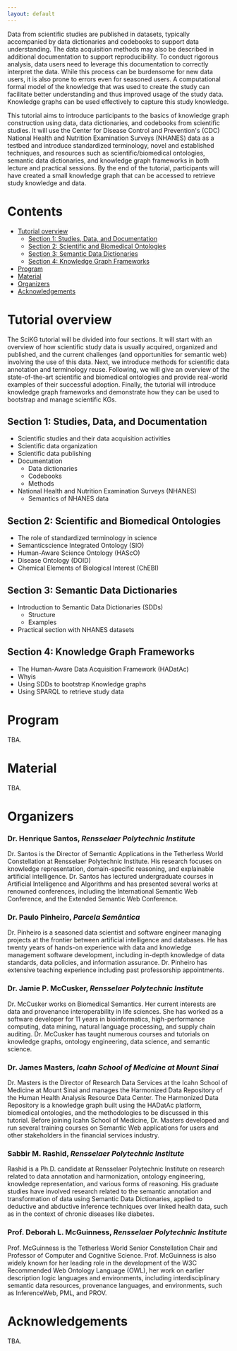 ```yaml
---
layout: default
---
```


Data from scientific studies are published in datasets, typically accompanied by data dictionaries and codebooks to support data understanding. The data acquisition methods may also be described in additional documentation to support reproducibility. To conduct rigorous analysis, data users need to leverage this documentation to correctly interpret the data. While this process can be burdensome for new data users, it is also prone to errors even for seasoned users. A computational formal model of the knowledge that was used to create the study can facilitate better understanding and thus improved usage of the study data. Knowledge graphs can be used effectively to capture this study knowledge.

This tutorial aims to introduce participants to the basics of knowledge graph construction using data, data dictionaries, and codebooks from scientific studies. It will use the Center for Disease Control and Prevention's (CDC) National Health and Nutrition Examination Surveys (NHANES) data as a testbed and introduce standardized terminology, novel and established techniques, and resources such as scientific/biomedical ontologies, semantic data dictionaries, and knowledge graph frameworks in both lecture and practical sessions. By the end of the tutorial, participants will have created a small knowledge graph that can be accessed to retrieve study knowledge and data.

# Contents

- [Tutorial overview](#tutorial-overview)
  * [Section 1: Studies, Data, and Documentation](#section-1--studies--data--and-documentation)
  * [Section 2: Scientific and Biomedical Ontologies](#section-2--scientific-and-biomedical-ontologies)
  * [Section 3: Semantic Data Dictionaries](#section-3--semantic-data-dictionaries)
  * [Section 4: Knowledge Graph Frameworks](#section-4--knowledge-graph-frameworks)
- [Program](#program)
- [Material](#material)
- [Organizers](#organizers)
- [Acknowledgements](#acknowledgements)

# Tutorial overview

The SciKG tutorial will be divided into four sections. It will start with an overview of how scientific study data is usually acquired, organized and published, and the current challenges (and opportunities for semantic web) involving the use of this data. Next, we introduce methods for scientific data annotation and terminology reuse. Following, we will give an overview of the state-of-the-art scientific and biomedical ontologies and provide real-world examples of their successful adoption. Finally, the tutorial will introduce knowledge graph frameworks and demonstrate how they can be used to bootstrap and manage scientific KGs.

## Section 1: Studies, Data, and Documentation

* Scientific studies and their data acquisition activities
* Scientific data organization
* Scientific data publishing
* Documentation
    * Data dictionaries
    * Codebooks
    * Methods
* National Health and Nutrition Examination Surveys (NHANES)
    * Semantics of NHANES data

## Section 2: Scientific and Biomedical Ontologies

* The role of standardized terminology in science
* Semanticscience Integrated Ontology (SIO)
* Human-Aware Science Ontology (HAScO)
* Disease Ontology (DOID)
* Chemical Elements of Biological Interest (ChEBI)

## Section 3: Semantic Data Dictionaries

* Introduction to Semantic Data Dictionaries (SDDs)
    * Structure
    * Examples
* Practical section with NHANES datasets

## Section 4: Knowledge Graph Frameworks

* The Human-Aware Data Acquisition Framework (HADatAc)
* Whyis
* Using SDDs to bootstrap Knowledge graphs
* Using SPARQL to retrieve study data

# Program

TBA.

# Material

TBA.

# Organizers

### Dr. Henrique Santos, *Rensselaer Polytechnic Institute*
Dr. Santos is the Director of Semantic Applications in the Tetherless World Constellation at Rensselaer Polytechnic Institute. His research focuses on knowledge representation, domain-specific reasoning, and explainable artificial intelligence. Dr. Santos has lectured undergraduate courses in Artificial Intelligence and Algorithms and has presented several works at renowned conferences, including the International Semantic Web Conference, and the Extended Semantic Web Conference.

### Dr. Paulo Pinheiro, *Parcela Semântica*
Dr. Pinheiro is a seasoned data scientist and software engineer managing projects at the frontier between artificial intelligence and databases. He has twenty years of hands-on experience with data and knowledge management software development, including in-depth knowledge of data standards, data policies, and information assurance. Dr. Pinheiro has extensive teaching experience including past professorship appointments.

### Dr. Jamie P. McCusker, *Rensselaer Polytechnic Institute*
Dr. McCusker works on Biomedical Semantics. Her current interests are data and provenance interoperability in life sciences. She has worked as a software developer for 11 years in bioinformatics, high-performance computing, data mining, natural language processing, and supply chain auditing. Dr. McCusker has taught numerous courses and tutorials on knowledge graphs, ontology engineering, data science, and semantic science.

### Dr. James Masters, *Icahn School of Medicine at Mount Sinai*
Dr. Masters is the Director of Research Data Services at the Icahn School of Medicine at Mount Sinai and manages the Harmonized Data Repository of the Human Health Analysis Resource Data Center. The Harmonized Data Repository is a knowledge graph built using the HADatAc platform, biomedical ontologies, and the methodologies to be discussed in this tutorial. Before joining Icahn School of Medicine, Dr. Masters developed and run several training courses on Semantic Web applications for users and other stakeholders in the financial services industry.

### Sabbir M. Rashid, *Rensselaer Polytechnic Institute*
Rashid is a Ph.D. candidate at Rensselaer Polytechnic Institute on research related to data annotation and harmonization, ontology engineering, knowledge representation, and various forms of reasoning. His graduate studies have involved research related to the semantic annotation and transformation of data using Semantic Data Dictionaries, applied to deductive and abductive inference techniques over linked health data, such as in the context of chronic diseases like diabetes.

### Prof. Deborah L. McGuinness, *Rensselaer Polytechnic Institute*
Prof. McGuinness is the Tetherless World Senior Constellation Chair and Professor of Computer and Cognitive Science. Prof. McGuinness is also widely known for her leading role in the development of the W3C Recommended Web Ontology Language (OWL), her work on earlier description logic languages and environments, including interdisciplinary semantic data resources, provenance languages, and environments, such as InferenceWeb, PML, and PROV.

# Acknowledgements

TBA.
